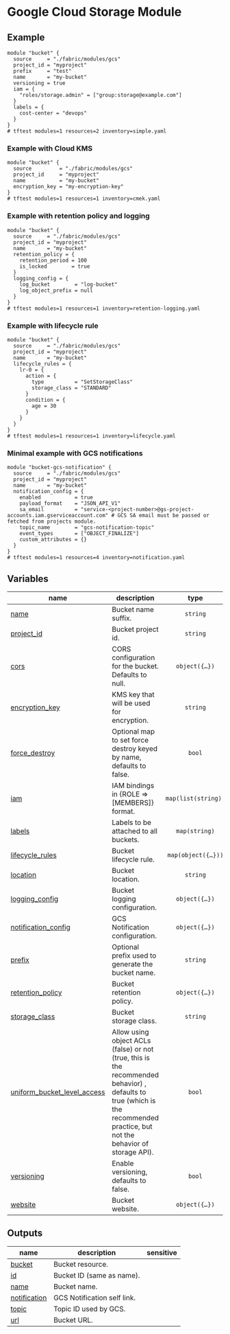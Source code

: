 # Google Cloud Storage Module

## Example

```hcl
module "bucket" {
  source     = "./fabric/modules/gcs"
  project_id = "myproject"
  prefix     = "test"
  name       = "my-bucket"
  versioning = true
  iam = {
    "roles/storage.admin" = ["group:storage@example.com"]
  }
  labels = {
    cost-center = "devops"
  }
}
# tftest modules=1 resources=2 inventory=simple.yaml
```

### Example with Cloud KMS

```hcl
module "bucket" {
  source         = "./fabric/modules/gcs"
  project_id     = "myproject"
  name           = "my-bucket"
  encryption_key = "my-encryption-key"
}
# tftest modules=1 resources=1 inventory=cmek.yaml
```

### Example with retention policy and logging

```hcl
module "bucket" {
  source     = "./fabric/modules/gcs"
  project_id = "myproject"
  name       = "my-bucket"
  retention_policy = {
    retention_period = 100
    is_locked        = true
  }
  logging_config = {
    log_bucket        = "log-bucket"
    log_object_prefix = null
  }
}
# tftest modules=1 resources=1 inventory=retention-logging.yaml
```

### Example with lifecycle rule

```hcl
module "bucket" {
  source     = "./fabric/modules/gcs"
  project_id = "myproject"
  name       = "my-bucket"
  lifecycle_rules = {
    lr-0 = {
      action = {
        type          = "SetStorageClass"
        storage_class = "STANDARD"
      }
      condition = {
        age = 30
      }
    }
  }
}
# tftest modules=1 resources=1 inventory=lifecycle.yaml
```

### Minimal example with GCS notifications

```hcl
module "bucket-gcs-notification" {
  source     = "./fabric/modules/gcs"
  project_id = "myproject"
  name       = "my-bucket"
  notification_config = {
    enabled           = true
    payload_format    = "JSON_API_V1"
    sa_email          = "service-<project-number>@gs-project-accounts.iam.gserviceaccount.com" # GCS SA email must be passed or fetched from projects module.
    topic_name        = "gcs-notification-topic"
    event_types       = ["OBJECT_FINALIZE"]
    custom_attributes = {}
  }
}
# tftest modules=1 resources=4 inventory=notification.yaml
```
<!-- BEGIN TFDOC -->

## Variables

| name | description | type | required | default |
|---|---|:---:|:---:|:---:|
| [name](variables.tf#L116) | Bucket name suffix. | <code>string</code> | ✓ |  |
| [project_id](variables.tf#L145) | Bucket project id. | <code>string</code> | ✓ |  |
| [cors](variables.tf#L17) | CORS configuration for the bucket. Defaults to null. | <code title="object&#40;&#123;&#10;  origin          &#61; optional&#40;list&#40;string&#41;&#41;&#10;  method          &#61; optional&#40;list&#40;string&#41;&#41;&#10;  response_header &#61; optional&#40;list&#40;string&#41;&#41;&#10;  max_age_seconds &#61; optional&#40;number&#41;&#10;&#125;&#41;">object&#40;&#123;&#8230;&#125;&#41;</code> |  | <code>null</code> |
| [encryption_key](variables.tf#L28) | KMS key that will be used for encryption. | <code>string</code> |  | <code>null</code> |
| [force_destroy](variables.tf#L34) | Optional map to set force destroy keyed by name, defaults to false. | <code>bool</code> |  | <code>false</code> |
| [iam](variables.tf#L40) | IAM bindings in {ROLE => [MEMBERS]} format. | <code>map&#40;list&#40;string&#41;&#41;</code> |  | <code>&#123;&#125;</code> |
| [labels](variables.tf#L46) | Labels to be attached to all buckets. | <code>map&#40;string&#41;</code> |  | <code>&#123;&#125;</code> |
| [lifecycle_rules](variables.tf#L52) | Bucket lifecycle rule. | <code title="map&#40;object&#40;&#123;&#10;  action &#61; object&#40;&#123;&#10;    type          &#61; string&#10;    storage_class &#61; optional&#40;string&#41;&#10;  &#125;&#41;&#10;  condition &#61; object&#40;&#123;&#10;    age                        &#61; optional&#40;number&#41;&#10;    created_before             &#61; optional&#40;string&#41;&#10;    custom_time_before         &#61; optional&#40;string&#41;&#10;    days_since_custom_time     &#61; optional&#40;number&#41;&#10;    days_since_noncurrent_time &#61; optional&#40;number&#41;&#10;    matches_prefix             &#61; optional&#40;list&#40;string&#41;&#41;&#10;    matches_storage_class      &#61; optional&#40;list&#40;string&#41;&#41; &#35; STANDARD, MULTI_REGIONAL, REGIONAL, NEARLINE, COLDLINE, ARCHIVE, DURABLE_REDUCED_AVAILABILITY&#10;    matches_suffix             &#61; optional&#40;list&#40;string&#41;&#41;&#10;    noncurrent_time_before     &#61; optional&#40;string&#41;&#10;    num_newer_versions         &#61; optional&#40;number&#41;&#10;    with_state                 &#61; optional&#40;string&#41; &#35; &#34;LIVE&#34;, &#34;ARCHIVED&#34;, &#34;ANY&#34;&#10;  &#125;&#41;&#10;&#125;&#41;&#41;">map&#40;object&#40;&#123;&#8230;&#125;&#41;&#41;</code> |  | <code>&#123;&#125;</code> |
| [location](variables.tf#L101) | Bucket location. | <code>string</code> |  | <code>&#34;EU&#34;</code> |
| [logging_config](variables.tf#L107) | Bucket logging configuration. | <code title="object&#40;&#123;&#10;  log_bucket        &#61; string&#10;  log_object_prefix &#61; optional&#40;string&#41;&#10;&#125;&#41;">object&#40;&#123;&#8230;&#125;&#41;</code> |  | <code>null</code> |
| [notification_config](variables.tf#L121) | GCS Notification configuration. | <code title="object&#40;&#123;&#10;  enabled            &#61; bool&#10;  payload_format     &#61; string&#10;  topic_name         &#61; string&#10;  sa_email           &#61; string&#10;  event_types        &#61; optional&#40;list&#40;string&#41;&#41;&#10;  custom_attributes  &#61; optional&#40;map&#40;string&#41;&#41;&#10;  object_name_prefix &#61; optional&#40;string&#41;&#10;&#125;&#41;">object&#40;&#123;&#8230;&#125;&#41;</code> |  | <code>null</code> |
| [prefix](variables.tf#L135) | Optional prefix used to generate the bucket name. | <code>string</code> |  | <code>null</code> |
| [retention_policy](variables.tf#L150) | Bucket retention policy. | <code title="object&#40;&#123;&#10;  retention_period &#61; number&#10;  is_locked        &#61; optional&#40;bool&#41;&#10;&#125;&#41;">object&#40;&#123;&#8230;&#125;&#41;</code> |  | <code>null</code> |
| [storage_class](variables.tf#L159) | Bucket storage class. | <code>string</code> |  | <code>&#34;MULTI_REGIONAL&#34;</code> |
| [uniform_bucket_level_access](variables.tf#L169) | Allow using object ACLs (false) or not (true, this is the recommended behavior) , defaults to true (which is the recommended practice, but not the behavior of storage API). | <code>bool</code> |  | <code>true</code> |
| [versioning](variables.tf#L175) | Enable versioning, defaults to false. | <code>bool</code> |  | <code>false</code> |
| [website](variables.tf#L181) | Bucket website. | <code title="object&#40;&#123;&#10;  main_page_suffix &#61; optional&#40;string&#41;&#10;  not_found_page   &#61; optional&#40;string&#41;&#10;&#125;&#41;">object&#40;&#123;&#8230;&#125;&#41;</code> |  | <code>null</code> |

## Outputs

| name | description | sensitive |
|---|---|:---:|
| [bucket](outputs.tf#L17) | Bucket resource. |  |
| [id](outputs.tf#L28) | Bucket ID (same as name). |  |
| [name](outputs.tf#L37) | Bucket name. |  |
| [notification](outputs.tf#L46) | GCS Notification self link. |  |
| [topic](outputs.tf#L51) | Topic ID used by GCS. |  |
| [url](outputs.tf#L56) | Bucket URL. |  |

<!-- END TFDOC -->
